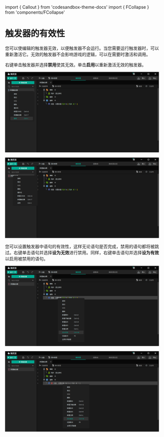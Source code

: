 import { Callout } from 'codesandbox-theme-docs'
import { FCollapse } from 'components/FCollapse'

# 触发器的有效性

您可以使编辑的触发器无效，以便触发器不会运行。当您需要运行触发器时，可以重新激活它。无效的触发器不会影响游戏的逻辑，可以在需要时激活和调用。

右键单击触发器并选择**禁用**使其无效。单击**启用**以重新激活无效的触发器。

![E19](./img/E19.png)

![E20](./img/E20.png)

您可以设置触发器中语句的有效性，这样无论语句是否完成，禁用的语句都将被跳过。右键单击语句并选择**设为无效**进行禁用。同样，右键单击语句并选择**设为有效**以启用被禁用的语句。

![E21](./img/E21.png)

![E22](./img/E22.png)
